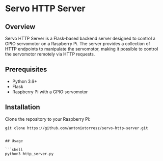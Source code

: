 # Servo HTTP Server

## Overview

Servo HTTP Server is a Flask-based backend server designed to control a GPIO servomotor on a Raspberry Pi. The server provides a collection of HTTP endpoints to manipulate the servomotor, making it possible to control the servomotor remotely via HTTP requests.

## Prerequisites

- Python 3.6+
- Flask
- Raspberry Pi with a GPIO servomotor

## Installation

Clone the repository to your Raspberry Pi:

```shell
git clone https://github.com/antoniotorresz/servo-http-server.git


## Usage

```shell
python3 http_server.py